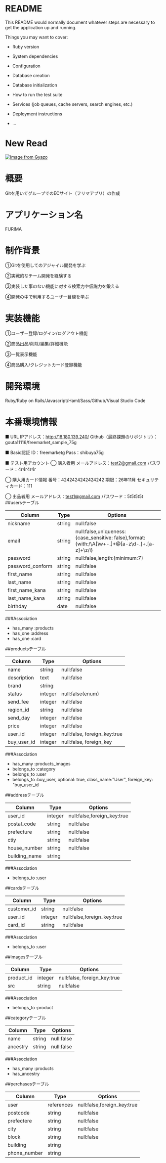 # README

This README would normally document whatever steps are necessary to get the
application up and running.

Things you may want to cover:

* Ruby version

* System dependencies

* Configuration

* Database creation

* Database initialization

* How to run the test suite

* Services (job queues, cache servers, search engines, etc.)

* Deployment instructions

* ...

# New Read
[![Image from Gyazo](https://i.gyazo.com/eff01fe75845e2b7eca3f7d8e164b649.jpg)](https://gyazo.com/eff01fe75845e2b7eca3f7d8e164b649)

# 概要

Gitを用いてグループでのECサイト（フリマアプリ）の作成

# アプリケーション名

FURIMA

# 制作背景

①Gitを使用してのアジャイル開発を学ぶ</br>

②実戦的なチーム開発を経験する</br>

③実装した事のない機能に対する検索力や仮説力を鍛える</br>

④開発の中で利用するユーザー目線を学ぶ

# 実装機能

①ユーザー登録/ログイン/ログアウト機能</br>

②商品出品/削除/編集/詳細機能</br>

③一覧表示機能</br>

④商品購入/クレジットカード登録機能</br>

# 開発環境

Ruby/Ruby on Rails/Javascript/Haml/Sass/Github/Visual Studio Code

# 本番環境情報

■ URL
IPアドレス：http://18.180.139.240/
Github（最終課題のリポジトリ）：gouta11116/freemarket_sample_75g

■ Basic認証
ID：freemarketg
Pass：shibuya75g

■ テスト用アカウント
◯ 購入者用
メールアドレス：test2@gmail.com
パスワード：4r4r4r4r

◯ 購入用カード情報
番号：4242424242424242
期限：26年11月
セキュリティカード：111

◯ 出品者用
メールアドレス：test1@gmail.com
パスワード：5t5t5t5t
##usersテーブル

|Column|Type|Options|
|------|----|-------|
|nickname|string|null:false|
|email|string|null:false,uniqueness:{case_sensitive: false},format: {with:/\A[\w+-.]+@[a-z\d-.]+.[a-z]+\z/i}|
|password|string|null:false,length:{minimum:7}|
|password_conform|string|null:false|
|first_name|string|null:false|
|last_name|string|null:false|
|first_name_kana|string|null:false|
|last_name_kana|string|null:false|
|birthday|date|null:false|

###Association
- has_many :products
- has_one :address
- has_one :card

##productsテーブル

|Column|Type|Options|
|------|----|-------|
|name|string|null:false|
|description|text|null:false|
|brand|string|
|status|integer|null:false(enum)|
|send_fee|integer|null:false|
|region_id|string|null:false|
|send_day|integer|null:false|
|price|integer|null:false|
|user_id|integer|null:false, foreign_key:true|
|buy_user_id|integer|null:false, foreign_key|

###Association
- has_many :products_images
- belongs_to :category
- belongs_to :user
- belongs_to :buy_user, optional: true, class_name:"User", foreign_key: "buy_user_id

##addressテーブル

|Column|Type|Options|
|------|----|-------|
|user_id|integer|null:false,foreign_key:true|
|postal_code|string|null:false|
|prefecture|string|null:false|
|ctiy|string|null:false|
|house_number|string|null:false|
|building_name|string|

###Association
- belongs_to :user

##cardsテーブル

|Column|Type|Options|
|------|----|-------|
|customer_id|string|null:false|
|user_id|integer|null:false,foreign_key:true|
|card_id|string|null:false|

###Association
- belongs_to :user

##imagesテーブル

|Column|Type|Options|
|------|----|-------|
|product_id|integer|null:false, foreign_key:true|
|src|string|null:false|

###Association
- belongs_to :product

##categoryテーブル

|Column|Type|Options|
|------|----|-------|
|name|string|null:false|
|ancestry|string|null:false|

###Association
- has_many :products
- has_ancestry

##perchasesテーブル

|Column|Type|Options|
|------|----|-------|
|user|references|null:false,foreign_key:true|
|postcode|string|null:false|
|prefectere|string|null:false|
|city|string|null:false|
|block|string|null:false|
|building|string|
|phone_number|string|
